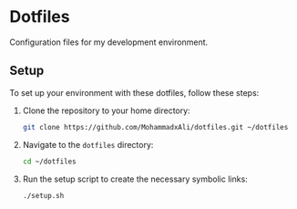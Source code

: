 # Dotfiles

Configuration files for my development environment.

## Setup

To set up your environment with these dotfiles, follow these steps:

1. Clone the repository to your home directory:

    ```sh
    git clone https://github.com/MohammadxAli/dotfiles.git ~/dotfiles
    ```

2. Navigate to the `dotfiles` directory:

    ```sh
    cd ~/dotfiles
    ```

3. Run the setup script to create the necessary symbolic links:
    ```sh
    ./setup.sh
    ```
